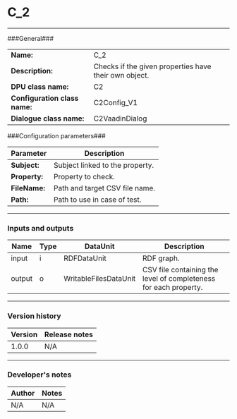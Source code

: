 # C_2 #
----------

###General###

|                              |                                                               |
|------------------------------|---------------------------------------------------------------|
|**Name:**                     |C_2 							       |
|**Description:**              |Checks if the given properties have their own object.          |
|**DPU class name:**           |C2     						       | 
|**Configuration class name:** |C2Config_V1                           		       |
|**Dialogue class name:**      |C2VaadinDialog 					       |


###Configuration parameters###


|Parameter                        |Description                             |                                                        
|---------------------------------|----------------------------------------|
|**Subject:** 	                  |Subject linked to the property.         |
|**Property:**		          |Property to check.           	   |
|**FileName:**		          |Path and target CSV file name.  	   |
|**Path:**			  |Path to use in case of test.            |

***

### Inputs and outputs ###

|Name                |Type       |DataUnit                         |Description                          |
|--------------------|-----------|---------------------------------|-------------------------------------|
|input  	     |i 	 |RDFDataUnit    		   |RDF graph.			         |
|output 	     |o 	 |WritableFilesDataUnit            |CSV file containing the level of completeness for each property. |

***

### Version history ###

|Version            |Release notes                                   |
|-------------------|------------------------------------------------|
|1.0.0              |N/A        |                                

***

### Developer's notes ###

|Author            |Notes                 |
|------------------|----------------------|
|N/A               |N/A                   | 
